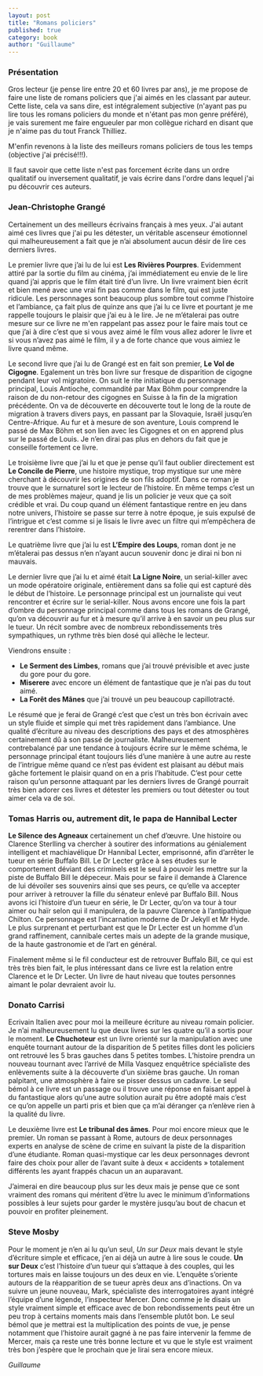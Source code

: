 ```yaml
---
layout: post
title: "Romans policiers"
published: true
category: book
author: "Guillaume"
---
```


### Présentation

Gros lecteur (je pense lire entre 20 et 60 livres par ans), je me propose de faire une liste de romans policiers que j'ai aimés en les classant par auteur. Cette liste, cela va sans dire, est intégralement subjective (n'ayant pas pu lire tous les romans policiers du monde et n'étant pas mon genre préféré), je vais surement me faire engueuler par mon collègue richard en disant que je n'aime pas du tout Franck Thilliez.

M'enfin revenons à la liste des meilleurs romans policiers de tous les temps (objective j'ai précisé!!!).

Il faut savoir que cette liste n'est pas forcement écrite dans un ordre qualitatif ou inversement qualitatif, je vais écrire dans l'ordre dans lequel j'ai pu découvrir ces auteurs.

### Jean-Christophe Grangé

Certainement un des meilleurs écrivains français à mes yeux. J'ai autant aimé ces livres que j'ai pu les détester, un véritable ascenseur émotionnel qui malheureusement a fait que je n’ai absolument aucun désir de lire ces derniers livres.

Le premier livre que j’ai lu de lui est **Les Rivières Pourpres**. Evidemment attiré par la sortie du film au cinéma, j’ai immédiatement eu envie de le lire quand j’ai appris que le film était tiré d’un livre.
Un livre vraiment bien écrit et bien mené avec une vrai fin pas comme dans le film, qui est juste ridicule. Les personnages sont beaucoup plus sombre tout comme l’histoire et l’ambiance, ça fait plus de quinze ans que j’ai lu ce livre et pourtant je me rappelle toujours le plaisir que j’ai eu à le lire.
Je ne m’étalerai pas outre mesure sur ce livre ne m'en rappelant pas assez pour le faire mais tout ce que j’ai à dire c’est que si vous avez aimé le film vous allez adorer le livre et si vous n’avez pas aimé le film, il y a de forte chance que vous aimiez le livre quand même.

Le second livre que j’ai lu de Grangé est en fait son premier, **Le Vol de Cigogne**. Egalement un très bon livre sur fresque de disparition de cigogne pendant leur vol migratoire. On suit le rite initiatique du personnage principal, Louis Antioche, commandité par Max Böhm pour comprendre la raison de du non-retour des cigognes en Suisse à la fin de la migration précédente. On va de découverte en découverte tout le long de la route de migration à travers divers pays, en passant par la Slovaquie, Israël jusqu’en Centre-Afrique. Au fur et à mesure de son aventure, Louis comprend le passé de Max Böhm et son lien avec les Cigognes et on en apprend plus sur le passé de Louis.
 Je n’en dirai pas plus en dehors du fait que je conseille fortement ce livre.

Le troisième livre que j’ai lu et que je pense qu’il faut oublier directement est **Le Concile de Pierre**, une histoire mystique, trop mystique sur une mère cherchant à découvrir les origines de son fils adoptif. Dans ce roman je trouve que le surnaturel sort le lecteur de l’histoire. En même temps c’est un de mes problèmes majeur, quand je lis un policier je veux que ça soit crédible et vrai. Du coup quand un élément fantastique rentre en jeu dans notre univers, l’histoire se passe sur terre à notre époque, je suis expulsé de l’intrigue et c’est comme si je lisais le livre avec un filtre qui m’empêchera de rerentrer dans l’histoire.

Le quatrième livre que j’ai lu est **L’Empire des Loups**, roman dont je ne m’étalerai pas dessus n’en n’ayant aucun souvenir donc je dirai ni bon ni mauvais.

Le dernier livre que j’ai lu et aimé était **La Ligne Noire**, un serial-killer avec un mode opératoire originale, entièrement dans sa folie qui est capturé dès le début de l’histoire. Le personnage principal est un journaliste qui veut rencontrer et écrire sur le serial-killer. Nous avons encore une fois la part d’ombre du personnage principal comme dans tous les romans de Grangé, qu’on va découvrir au fur et à mesure qu’il arrive à en savoir un peu plus sur le tueur. Un récit sombre avec de nombreux rebondissements très sympathiques, un rythme très bien dosé qui allèche le lecteur.

Viendrons ensuite :

- **Le Serment des Limbes**, romans que j’ai trouvé prévisible et avec juste du gore pour du gore.
- **Miserere** avec encore un élément de fantastique que je n’ai pas du tout aimé.
- **La Forêt des Mânes** que j’ai trouvé un peu beaucoup capillotracté.

Le résumé que je ferai de Grangé c’est que c’est un très bon écrivain avec un style fluide et simple qui met très rapidement dans l’ambiance. Une qualité d’écriture au niveau des descriptions des pays et des atmosphères certainement dû à son passé de journaliste. Malheureusement contrebalancé par une tendance à toujours écrire sur le même schéma, le personnage principal étant toujours liés d’une manière à une autre au reste de l’intrigue même quand ce n’est pas évident est plaisant au début mais gâche fortement le plaisir quand on en a pris l’habitude. C’est pour cette raison qu’un personne attaquant par les derniers livres de Grangé pourrait très bien adorer ces livres et détester les premiers ou tout détester ou tout aimer cela va de soi.

### Tomas Harris ou, autrement dit, le papa de **Hannibal Lecter**

**Le Silence des Agneaux** certainement un chef d’œuvre. Une histoire ou Clarence Sterlling va chercher à soutirer des informations au génialement intelligent et machiavélique Dr Hannibal Lecter, emprisonné, afin d’arrêter le tueur en série Buffalo Bill. Le Dr Lecter grâce à ses études sur le comportement déviant des criminels est le seul à pouvoir les mettre sur la piste de Buffalo Bill le dépeceur. Mais pour se faire il demande à Clarence de lui dévoiler ses souvenirs ainsi que ses peurs, ce qu’elle va accepter pour arriver à retrouver la fille du sénateur enlevé par Buffalo Bill.
Nous avons ici l’histoire d’un tueur en série, le Dr Lecter, qu’on va tour à tour aimer ou haïr selon qui il manipulera, de la pauvre Clarence à l’antipathique Chilton. Ce personnage est l’incarnation moderne de Dr Jekyll et Mr Hyde. Le plus surprenant et perturbant est que le Dr Lecter est un homme d’un grand raffinement, cannibale certes mais un adepte de la grande musique, de la haute gastronomie et de l’art en général.

Finalement même si le fil conducteur est de retrouver Buffalo Bill, ce qui est très très bien fait, le plus intéressant dans ce livre est la relation entre Clarence et le Dr Lecter.
Un livre de haut niveau que toutes personnes aimant le polar devraient avoir lu.


### Donato Carrisi


Ecrivain Italien avec pour moi la meilleure écriture au niveau romain policier. Je n’ai malheureusement lu que deux livres sur les quatre qu’il a sortis pour le moment.
**Le Chuchoteur** est un livre orienté sur la manipulation avec une enquête tournant autour de la disparition de 5 petites filles dont les policiers ont retrouvé les 5 bras gauches dans 5 petites tombes.
L’histoire prendra un nouveau tournant avec l’arrivé de Milla Vasquez enquêtrice spécialiste des enlèvements suite à la découverte d’un sixième bras gauche.
Un roman palpitant, une atmosphère à faire se pisser dessus un cadavre. Le seul bémol à ce livre est un passage ou il  trouve une réponse en faisant appel à du fantastique alors qu’une autre solution aurait pu être adopté mais c’est ce qu’on appelle un parti pris et bien que ça m’ai déranger ça n’enlève rien à la qualité du livre.

Le deuxième livre est **Le tribunal des âmes**. Pour moi encore mieux que le premier. Un roman se passant à Rome, autours de deux personnages experts en analyse de scène de crime en suivant la piste de la disparition d’une étudiante. Roman quasi-mystique car les deux personnages devront faire des choix pour aller de l’avant suite à deux « accidents » totalement différents les ayant frappés chacun un an auparavant.

J’aimerai en dire beaucoup plus sur les deux mais je pense que ce sont vraiment des romans qui méritent d’être lu avec le minimum d’informations possibles à leur sujets pour garder le mystère jusqu’au bout de chacun et pouvoir en profiter pleinement.

### Steve Mosby

Pour le moment je n’en ai lu qu’un seul, *Un sur Deux* mais devant le style d’écriture simple et efficace, j’en ai déjà un autre à lire sous le coude.
**Un sur Deux** c’est l’histoire d’un tueur qui s’attaque à des couples, qui les tortures mais en laisse toujours un des deux en vie. L’enquête s’oriente autours de la réapparition de se tueur après deux ans d’inactions. On va suivre un jeune nouveau, Mark, spécialiste des interrogatoires ayant intégré l’équipe d’une légende, l’inspecteur Mercer. Donc comme je le disais un style vraiment simple et efficace avec de bon rebondissements peut être un peu trop à certains moments mais dans l’ensemble plutôt bon. Le seul bémol que je mettrai est la multiplication des points de vue, je pense notamment que l’histoire aurait gagné à ne pas faire intervenir la femme de Mercer, mais ça reste une très bonne lecture et vu que le style est vraiment très bon j’espère que le prochain que je lirai sera encore mieux.

*Guillaume*